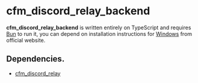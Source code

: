# cfm_discord_relay_backend
**cfm_discord_relay_backend** is written entirely on TypeScript and requires [Bun](https://bun.sh/) to run it, you can depend on installation instructions for [Windows](https://bun.sh/docs/installation#windows) from official website.

## Dependencies.
- [cfm_discord_relay](https://github.com/cat-fm/cfm_discord_relay)